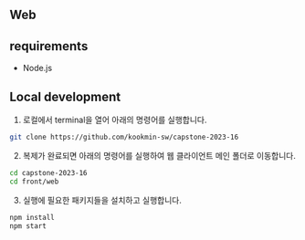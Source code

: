 ## Web


## requirements
- Node.js

## Local development
1. 로컬에서 terminal을 열어 아래의 명령어를 실행합니다.
```bash 
git clone https://github.com/kookmin-sw/capstone-2023-16
```
2. 복제가 완료되면 아래의 명령어를 실행하여 웹 클라이언트 메인 폴더로 이동합니다.
```bash 
cd capstone-2023-16
cd front/web
```
3. 실행에 필요한 패키지들을 설치하고 실행합니다.
```bash
npm install
npm start
```

